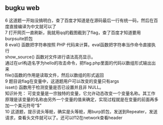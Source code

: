 <h2>bugku web</h2>
6  这道题一开始没搞明白，查了百度才知道是在源码最后一行有统一码，然后在百度直接编译为中文就可以了<br> 
7 打开网页一直刷新，我就用qq的截图截到了flag，查了百度才知道要用burpsuite抓包<br>
8  eval() 函数把字符串按照 PHP 代码来计算。eval函数把字符串当作命令直接执行<br>show_source() 函数对文件进行语法高亮显示。<br>通过在url构造名字为hello的攻击命令，把flag.php里面的代码以数组形式输出出来<br>file()函数的作用是读取文件，然后以数组的形式返回<br>
9 题目说flag在变量中，这道题用户可以改变的变量只有args<br>
isset() 函数用于检测变量是否已设置并且非 NULL。<br>
知识补充：
可变变量是一宗独特的变量，它允许动态改变一个变量名称。其工作原理是该变量的名称由另外一个变量的值来确定，实现过程就是在变量的前面再多加一个美元符号“$”<br>
10 这道题，提示说头等舱，确实是头等舱，用burp抓包，发送到Repeater，发送请求，查看头文件就可以了。还可以f12在network查看header